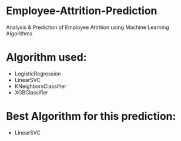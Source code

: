 # Employee-Attrition-Prediction
Analysis &amp; Prediction of Employee Attrition using Machine Learning Algorithms
# Algorithm used:
  - LogisticRegression
  - LinearSVC
  - KNeighborsClassifier
  - XGBClassifier

# Best Algorithm for this prediction:
  - LinearSVC
